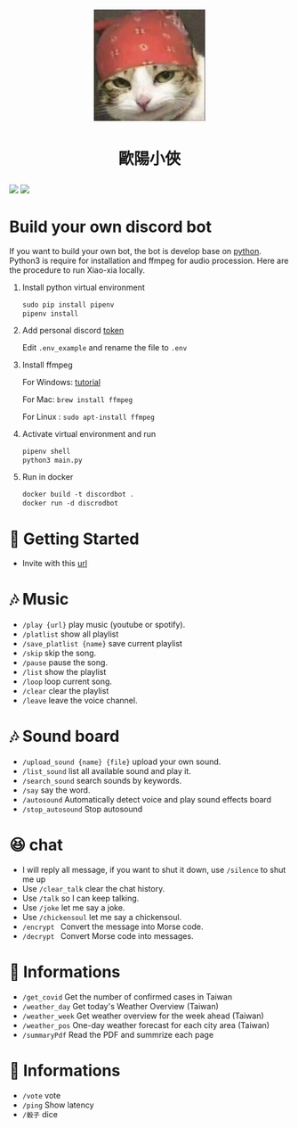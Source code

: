 

# <p align="center"><img src="https://github.com/OuYangMinOa/Xiao-Xia/blob/main/icon.png" width = '200' height="200" ></img> </p>

# <p align="center">歐陽小俠</p>
![](https://img.shields.io/github/pipenv/locked/dependency-version/ncuphysics/hack_bot/py-cord)
![](https://img.shields.io/bower/l/mi)

# Build your own discord bot        

If you want to build your own bot, the bot is develop base on [python](https://www.python.org). Python3 is require for installation and ffmpeg for audio procession. Here are the procedure to run Xiao-xia locally.

1. Install python virtual environment
    ```shell
    sudo pip install pipenv
    pipenv install
    ```
2. Add personal discord [token](https://discord.com/developers/docs/topics/oauth2) 

	Edit  `.env_example` and rename the file to `.env`
    
3. Install ffmpeg

	For Windows: [tutorial](https://blog.gregzaal.com/how-to-install-ffmpeg-on-windows/)

	For Mac: `brew install ffmpeg`

    For Linux : `sudo apt-install ffmpeg`

4. Activate virtual environment and run
    ```shell
    pipenv shell
    python3 main.py
    ```
5. Run in docker
    ```
    docker build -t discordbot .
    docker run -d discrodbot
    ```

# :rocket: Getting Started

* Invite with this [url](https://discord.com/api/oauth2/authorize?client_id=851419786465771520&permissions=8&scope=bot%20applications.commands)

# :notes: Music

* `/play {url}`  play music (youtube or spotify).
* `/platlist` show all playlist
* `/save_platlist {name}` save current playlist
* `/skip`  skip the song.
* `/pause`  pause the song.
* `/list`  show the playlist
* `/loop`  loop current song.
* `/clear`   clear the playlist
* `/leave`  leave the voice channel.

# :notes: Sound board
* `/upload_sound {name} {file}`  upload your own sound.
* `/list_sound`  list all available sound and play it.
* `/search_sound`  search sounds by keywords.
* `/say`  say the word.
* `/autosound` Automatically detect voice and play sound effects board
* `/stop_autosound` Stop autosound

# :laughing: chat
* I will reply all message, if you want to shut it down, use `/silence` to shut me up
* Use `/clear_talk`  clear the chat history.
* Use `/talk` so I can keep talking.
* Use `/joke`  let me say a joke.
* Use `/chickensoul`  let me say a chickensoul.
* `/encrypt ` Convert the message into Morse code.
* `/decrypt ` Convert Morse code into messages.


# :bookmark_tabs: Informations
* `/get_covid` Get the number of confirmed cases in Taiwan
* `/weather_day` Get today's Weather Overview (Taiwan)
* `/weather_week` Get weather overview for the week ahead (Taiwan)
* `/weather_pos` One-day weather forecast for each city area (Taiwan)
* `/summaryPdf` Read the PDF and summrize each page

# :bookmark_tabs: Informations
* `/vote` vote
* `/ping` Show latency
* `/骰子` dice
